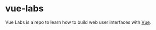 # vue-labs
Vue Labs is a repo to learn how to build web user interfaces with [Vue](https://vuejs.org/).
